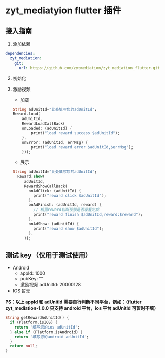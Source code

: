 # zyt_mediatyion flutter 插件

## 接入指南

1. 添加依赖

```yaml
dependencies:
  zyt_mediation:
    git:
      url: https://github.com/zytmediation/zyt_mediation_flutter.git
```

2. 初始化

3. 激励视频

   - 加载

   ```dart
   String adUnitId="此处填写您的adUnitId";
   Reward.load(
       adUnitId,
       RewardLoadCallBack(
       onLoaded: (adUnitId) {
           print("load reward success $adUnitId");
       },
       onError: (adUnitId, errMsg) {
           print("load reward error $adUnitId,$errMsg");
       }));
   ```

   - 展示

   ```dart
   String adUnitId="此处填写您的adUnitId";
     Reward.show(
        adUnitId,
        RewardShowCallBack(
          onAdClick: (adUnitId) {
            print("reward click $adUnitId");
          },
          onAdFinish: (adUnitId, reward) {
            // 根据reward判断视频是否观看完成
            print("reward finish $adUnitId,reward:$reward");
          },
          onAdShow: (adUnitId) {
            print("reward show $adUnitId");
          },
        ));
   ```

## 测试 key（仅用于测试使用）

- Android
  - appId: 1000
  - pubKey: ""
  - 激励视频 adUnitId: 20000128
- IOS 暂无

**PS：以上 appId 和 adUnitId 需要自行判断不同平台，例如：（flutter zyt_mediation-1.0.0 只支持 android 平台，ios 平台 adUnitId 可暂时不填）**

```dart
String getRewardAdUnitId() {
  if (Platform.isIOS) {
    return '填写您的ios adUnitId';
  } else if (Platform.isAndroid) {
    return '填写您的android adUnitId';
  }
  return null;
}
```
